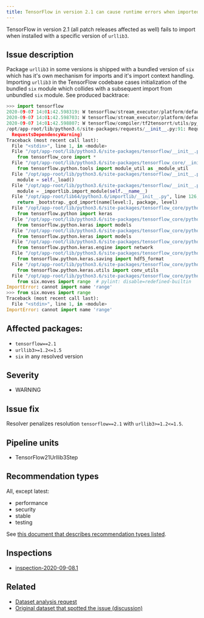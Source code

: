 ```yaml
---
title: TensorFlow in version 2.1 can cause runtime errors when imported, caused by incompatibility between urllib3 and six packages
---
```


TensorFlow in version 2.1 (all patch releases affected as well) fails to import
when installed with a specific version of ``urllib3``.

## Issue description

Package ``urllib3`` in some versions is shipped with a bundled version of
``six`` which has it's own mechanism for imports and it's import context
handling. Importing ``urllib3`` in the TensorFlow codebase cases initialization
of the bundled ``six`` module which collides with a subsequent import from
unbundled ``six`` module. See produced backtrace:

```python
>>> import tensorflow
2020-09-07 14:01:42.598319: W tensorflow/stream_executor/platform/default/dso_loader.cc:55] Could not load dynamic library 'libnvinfer.so.6'; dlerror: libnvinfer.so.6: cannot open shared object file: No such file or directory
2020-09-07 14:01:42.598703: W tensorflow/stream_executor/platform/default/dso_loader.cc:55] Could not load dynamic library 'libnvinfer_plugin.so.6'; dlerror: libnvinfer_plugin.so.6: cannot open shared object file: No such file or directory
2020-09-07 14:01:42.598807: W tensorflow/compiler/tf2tensorrt/utils/py_utils.cc:30] Cannot dlopen some TensorRT libraries. If you would like to use Nvidia GPU with TensorRT, please make sure the missing libraries mentioned above are installed properly.
/opt/app-root/lib/python3.6/site-packages/requests/__init__.py:91: RequestsDependencyWarning: urllib3 (1.5) or chardet (2.3.0) doesn't match a supported version!
  RequestsDependencyWarning)
Traceback (most recent call last):
  File "<stdin>", line 1, in <module>
  File "/opt/app-root/lib/python3.6/site-packages/tensorflow/__init__.py", line 101, in <module>
    from tensorflow_core import *
  File "/opt/app-root/lib/python3.6/site-packages/tensorflow_core/__init__.py", line 40, in <module>
    from tensorflow.python.tools import module_util as _module_util
  File "/opt/app-root/lib/python3.6/site-packages/tensorflow/__init__.py", line 50, in __getattr__
    module = self._load()
  File "/opt/app-root/lib/python3.6/site-packages/tensorflow/__init__.py", line 44, in _load
    module = _importlib.import_module(self.__name__)
  File "/opt/app-root/lib64/python3.6/importlib/__init__.py", line 126, in import_module
    return _bootstrap._gcd_import(name[level:], package, level)
  File "/opt/app-root/lib/python3.6/site-packages/tensorflow_core/python/__init__.py", line 95, in <module>
    from tensorflow.python import keras
  File "/opt/app-root/lib/python3.6/site-packages/tensorflow_core/python/keras/__init__.py", line 27, in <module>
    from tensorflow.python.keras import models
  File "/opt/app-root/lib/python3.6/site-packages/tensorflow_core/python/keras/__init__.py", line 27, in <module>
    from tensorflow.python.keras import models
  File "/opt/app-root/lib/python3.6/site-packages/tensorflow_core/python/keras/models.py", line 25, in <module>
    from tensorflow.python.keras.engine import network
  File "/opt/app-root/lib/python3.6/site-packages/tensorflow_core/python/keras/engine/network.py", line 46, in <module>
    from tensorflow.python.keras.saving import hdf5_format
  File "/opt/app-root/lib/python3.6/site-packages/tensorflow_core/python/keras/saving/hdf5_format.py", line 32, in <module>
    from tensorflow.python.keras.utils import conv_utils
  File "/opt/app-root/lib/python3.6/site-packages/tensorflow_core/python/keras/utils/conv_utils.py", line 22, in <module>
    from six.moves import range  # pylint: disable=redefined-builtin
ImportError: cannot import name 'range'
>>> from six.moves import range
Traceback (most recent call last):
  File "<stdin>", line 1, in <module>
ImportError: cannot import name 'range'
```

## Affected packages:

 * ``tensorflow==2.1``
 * ``urllib3>=1.2<=1.5``
 * ``six`` in any resolved version

## Severity

 * WARNING

## Issue fix

Resolver penalizes resolution ``tensorflow==2.1`` with ``urllib3>=1.2<=1.5``.

## Pipeline units

 * TensorFlow21Urllib3Step

## Recommendation types

All, except latest:

 * performance
 * security
 * stable
 * testing
 
See [this document that describes recommendation types
listed](http://thoth-station.ninja/recommendation-types).

## Inspections

 * [inspection-2020-09-08.1][1]

## Related

 * [Dataset analysis request][2]
 * [Original dataset that spotted the issue (discussion)][3]

[1]: https://github.com/thoth-station/dependency-monkey-zoo/tree/master/tensorflow/inspection-2020-09-08.1
[2]: https://github.com/thoth-station/datasets/issues/16
[3]: https://github.com/thoth-station/notebooks/issues/70#issuecomment-688664537
